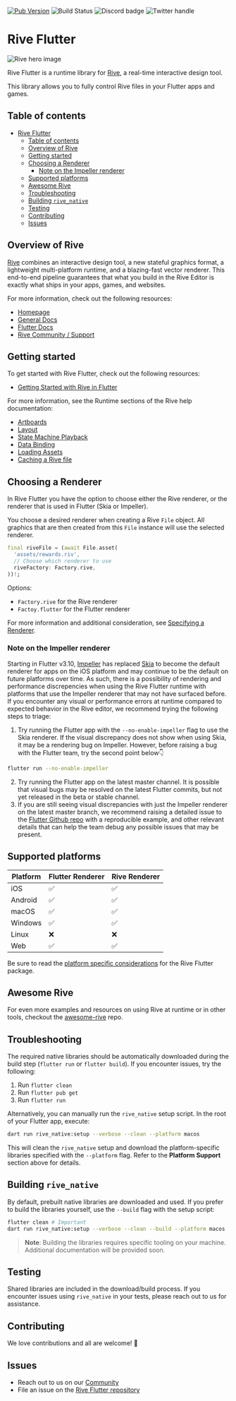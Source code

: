 [![Pub Version](https://img.shields.io/pub/v/rive)](https://pub.dev/packages/rive)
![Build Status](https://github.com/rive-app/rive-flutter/actions/workflows/tests.yaml/badge.svg)
![Discord badge](https://img.shields.io/discord/532365473602600965)
![Twitter handle](https://img.shields.io/twitter/follow/rive_app.svg?style=social&label=Follow)

# Rive Flutter

![Rive hero image](https://cdn.rive.app/rive_logo_dark_bg.png)

Rive Flutter is a runtime library for [Rive](https://rive.app), a real-time interactive design tool.

This library allows you to fully control Rive files in your Flutter apps and games.

## Table of contents

- [Rive Flutter](#rive-flutter)
  - [Table of contents](#table-of-contents)
  - [Overview of Rive](#overview-of-rive)
  - [Getting started](#getting-started)
  - [Choosing a Renderer](#choosing-a-renderer)
    - [Note on the Impeller renderer](#note-on-the-impeller-renderer)
  - [Supported platforms](#supported-platforms)
  - [Awesome Rive](#awesome-rive)
  - [Troubleshooting](#troubleshooting)
  - [Building `rive_native`](#building-rive_native)
  - [Testing](#testing)
  - [Contributing](#contributing)
  - [Issues](#issues)

## Overview of Rive

[Rive](https://rive.app) combines an interactive design tool, a new stateful graphics format, a lightweight multi-platform runtime, and a blazing-fast vector renderer. This end-to-end pipeline guarantees that what you build in the Rive Editor is exactly what ships in your apps, games, and websites.

For more information, check out the following resources:
- [Homepage](https://rive.app/)
- [General Docs](https://rive.app/docs/)
- [Flutter Docs](https://rive.app/docs/runtimes/flutter/flutter)
- [Rive Community / Support](https://community.rive.app/c/support/)

## Getting started

To get started with Rive Flutter, check out the following resources:

- [Getting Started with Rive in Flutter](https://rive.app/docs/runtimes/flutter/flutter)

For more information, see the Runtime sections of the Rive help documentation:

- [Artboards](https://rive.app/docs/runtimes/artboards)
- [Layout](https://rive.app/docs/runtimes/layout)
- [State Machine Playback](https://rive.app/docs/runtimes/state-machines)
- [Data Binding](https://rive.app/docs/runtimes/data-binding)
- [Loading Assets](https://rive.app/docs/runtimes/loading-assets)
- [Caching a Rive file](https://rive.app/docs/runtimes/caching-a-rive-file)

## Choosing a Renderer

In Rive Flutter you have the option to choose either the Rive renderer, or the renderer that is used in Flutter (Skia or Impeller).

You choose a desired renderer when creating a Rive `File` object. All graphics that are then created from this `File` instance will use the selected renderer.

```dart
final riveFile = (await File.asset(
  'assets/rewards.riv',
  // Choose which renderer to use
  riveFactory: Factory.rive,
))!;
```

Options:
- `Factory.rive` for the Rive renderer
- `Factoy.flutter` for the Flutter renderer

For more information and additional consideration, see [Specifying a Renderer](https://rive.app/docs/runtimes/flutter/flutter#specifying-a-renderer).

### Note on the Impeller renderer

Starting in Flutter v3.10, [Impeller](https://docs.flutter.dev/perf/impeller) has replaced [Skia](https://skia.org/) to become the default renderer for apps on the iOS platform and may continue to be the default on future platforms over time. As such, there is a possibility of rendering and performance discrepencies when using the Rive Flutter runtime with platforms that use the Impeller renderer that may not have surfaced before. If you encounter any visual or performance errors at runtime compared to expected behavior in the Rive editor, we recommend trying the following steps to triage:

1. Try running the Flutter app with the `--no-enable-impeller` flag to use the Skia renderer. If the visual discrepancy does not show when using Skia, it may be a rendering bug on Impeller. However, before raising a bug with the Flutter team, try the second point below👇
```bash
flutter run --no-enable-impeller
```
2. Try running the Flutter app on the latest master channel. It is possible that visual bugs may be resolved on the latest Flutter commits, but not yet released in the beta or stable channel.
3. If you are still seeing visual discrepancies with just the Impeller renderer on the latest master branch, we recommend raising a detailed issue to the [Flutter Github repo](https://github.com/flutter/flutter) with a reproducible example, and other relevant details that can help the team debug any possible issues that may be present.

## Supported platforms

| Platform | Flutter Renderer | Rive Renderer |
|----------|------------------|---------------|
| iOS      | ✅               | ✅             |
| Android  | ✅               | ✅             |
| macOS    | ✅               | ✅             |
| Windows  | ✅               | ✅             |
| Linux    | ❌               | ❌             |
| Web      | ✅               | ✅             |

Be sure to read the [platform specific considerations](platform_considerations.md) for the Rive Flutter package.

## Awesome Rive

For even more examples and resources on using Rive at runtime or in other tools, checkout the [awesome-rive](https://github.com/rive-app/awesome-rive) repo.

## Troubleshooting

The required native libraries should be automatically downloaded during the build step (`flutter run` or `flutter build`). If you encounter issues, try the following:

1. Run `flutter clean`
2. Run `flutter pub get`
3. Run `flutter run`

Alternatively, you can manually run the `rive_native` setup script. In the root of your Flutter app, execute:

```bash
dart run rive_native:setup --verbose --clean --platform macos
```

This will clean the `rive_native` setup and download the platform-specific libraries specified with the `--platform` flag. Refer to the **Platform Support** section above for details.

## Building `rive_native`

By default, prebuilt native libraries are downloaded and used. If you prefer to build the libraries yourself, use the `--build` flag with the setup script:

```bash
flutter clean # Important
dart run rive_native:setup --verbose --clean --build --platform macos
```

> **Note**: Building the libraries requires specific tooling on your machine. Additional documentation will be provided soon.

## Testing

Shared libraries are included in the download/build process. If you encounter issues using `rive_native` in your tests, please reach out to us for assistance.


## Contributing

We love contributions and all are welcome! 💙

## Issues

- Reach out to us on our [Community](https://community.rive.app/feed)
- File an issue on the [Rive Flutter repository](https://github.com/rive-app/rive-flutter/issues)
